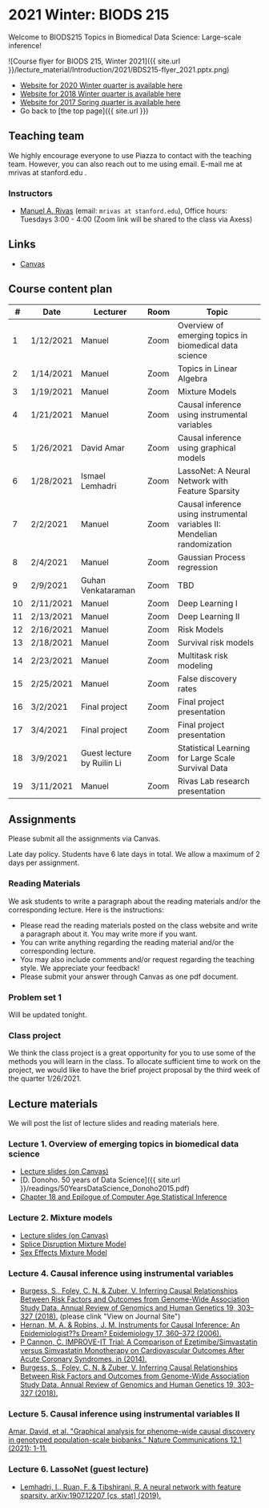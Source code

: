 # 2021 Winter: BIODS 215

Welcome to BIODS215 Topics in Biomedical Data Science: Large-scale inference!

![Course flyer for BIODS 215, Winter 2021]({{ site.url }}/lecture_material/Introduction/2021/BDS215-flyer_2021.pptx.png)

- [Website for 2020 Winter quarter is available here](2020.md)
- [Website for 2018 Winter quarter is available here](2018.md)
- [Website for 2017 Spring quarter is available here](2017.md)
- Go back to [the top page]({{ site.url }})

## Teaching team

We highly encourage everyone to use Piazza to contact with the teaching team.
However, you can also reach out to me using email.
E-mail me at mrivas at stanford.edu .

### Instructors

- [Manuel A. Rivas](http://rivaslab.stanford.edu) (email: `mrivas at stanford.edu`), Office hours: Tuesdays 3:00 - 4:00 (Zoom link will be shared to the class via Axess)

## Links

- [Canvas](https://canvas.stanford.edu/courses/129273)

## Course content plan

| #  | Date      | Lecturer      | Room     | Topic                                                                     |
|----|-----------|---------------|----------|---------------------------------------------------------------------------|
| 1  | 1/12/2021  | Manuel        | Zoom | Overview of emerging topics in biomedical data science                    |
| 2  | 1/14/2021  | Manuel        | Zoom | Topics in Linear Algebra                                                  |
| 3  | 1/19/2021 | Manuel        | Zoom | Mixture Models                                                              |
| 4  | 1/21/2021 | Manuel        | Zoom | Causal inference using instrumental variables                                                            |
| 5  | 1/26/2021 | David Amar | Zoom | Causal inference using graphical models 				                                            |
| 6  | 1/28/2021 | Ismael Lemhadri | Zoom | LassoNet: A Neural Network with Feature Sparsity                                		                            |
| 7  | 2/2/2021 | Manuel        | Zoom | Causal inference using instrumental variables II: Mendelian randomization |
| 8  | 2/4/2021  | Manuel        | Zoom | Gaussian Process regression                                               |
| 9 | 2/9/2021  | Guhan Venkataraman        | Zoom | TBD      	              		                                        |
| 10 | 2/11/2021 | Manuel         | Zoom | Deep Learning I                                                          |
| 11 | 2/13/2021 | Manuel         | Zoom  | Deep Learning II                                                        |
| 12 | 2/16/2021 | Manuel        | Zoom | Risk Models                                                               |
| 13 | 2/18/2021 | Manuel        | Zoom | Survival risk models                                                      |
| 14 | 2/23/2021 | Manuel        | Zoom | Multitask risk modeling                                                   |
| 15 | 2/25/2021 | Manuel       | Zoom | False discovery rates                                                      |
| 16 | 3/2/2021  | Final project | Zoom | Final project presentation                                                |
| 17 | 3/4/2021  | Final project | Zoom | Final project presentation                                                |
| 18 | 3/9/2021 | Guest lecture by Ruilin Li         | Zoom | Statistical Learning for Large Scale Survival Data                 |
| 19 | 3/11/2021 | Manuel        | Zoom | Rivas Lab research presentation                                       |

## Assignments

Please submit all the assignments via Canvas.

Late day policy. Students have 6 late days in total. We allow a maximum of 2 days per assignment.

### Reading Materials

We ask students to write a paragraph about the reading materials and/or the corresponding lecture. Here is the instructions:

- Please read the reading materials posted on the class website and write a paragraph about it. You may write more if you want.
- You can write anything regarding the reading material and/or the corresponding lecture.
- You may also include comments and/or request regarding the teaching style. We appreciate your feedback!
- Please submit your answer through Canvas as one pdf document.

### Problem set 1

Will be updated tonight.


### Class project

We think the class project is a great opportunity for you to use some of the methods you will learn in the class. To allocate sufficient time to work on the project, we would like to have the brief project proposal by the third week of the quarter 1/26/2021.

## Lecture materials

We will post the list of lecture slides and reading materials here.

### Lecture 1. Overview of emerging topics in biomedical data science

- [Lecture slides (on Canvas)](https://canvas.stanford.edu/courses/129273/files/7098496?wrap=1)
- [D. Donoho. 50 years of Data Science]({{ site.url }}/readings/50YearsDataScience_Donoho2015.pdf)
- [Chapter 18 and Epilogue of Computer Age Statistical Inference](https://web.stanford.edu/~hastie/CASI_files/PDF/casi.pdf)

### Lecture 2. Mixture models

- [Lecture slides (on Canvas)](https://canvas.stanford.edu/courses/129273/files/7108515?wrap=1)
- [Splice Disruption Mixture Model](https://science.sciencemag.org/content/348/6235/666)
- [Sex Effects Mixture Model](https://www.nature.com/articles/s41431-020-00712-w.pdf?origin=ppub)

### Lecture 4. Causal inference using instrumental variables
- [Burgess, S., Foley, C. N. & Zuber, V. Inferring Causal Relationships Between Risk Factors and Outcomes from Genome-Wide Association Study Data. Annual Review of Genomics and Human Genetics 19, 303–327 (2018).](https://doi.org/10.1097/01.ede.0000222409.00878.37) (please clink "View on Journal Site")
- [Hernan, M. A. & Robins, J. M. Instruments for Causal Inference: An Epidemiologist??s Dream? Epidemiology 17, 360–372 (2006).](https://doi.org/10.1146/annurev-genom-083117-021731)
- [P Cannon, C. IMPROVE-IT Trial: A Comparison of Ezetimibe/Simvastatin versus Simvastatin Monotherapy on Cardiovascular Outcomes After Acute Coronary Syndromes. in (2014).](http://my.americanheart.org/idc/groups/ahamah-public/@wcm/@sop/@scon/documents/downloadable/ucm_469598.pdf)
- [Burgess, S., Foley, C. N. & Zuber, V. Inferring Causal Relationships Between Risk Factors and Outcomes from Genome-Wide Association Study Data. Annual Review of Genomics and Human Genetics 19, 303–327 (2018).](https://doi.org/10.1016/j.jacc.2015.02.020)

### Lecture 5. Causal inference using instrumental variables II
 [Amar, David, et al. "Graphical analysis for phenome-wide causal discovery in genotyped population-scale biobanks." Nature Communications 12.1 (2021): 1-11.](https://www.nature.com/articles/s41467-020-20516-2)

### Lecture 6. LassoNet (guest lecture)

- [Lemhadri, I., Ruan, F. & Tibshirani, R. A neural network with feature sparsity. arXiv:1907.12207 [cs, stat] (2019).](https://arxiv.org/abs/1907.12207)